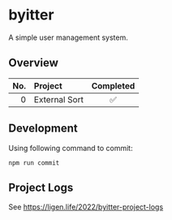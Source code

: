 # byitter

A simple user management system.

## Overview

No. | Project | Completed
--: | :-- | :-:
0 | External Sort | ✅

## Development

Using following command to commit:

```shell
npm run commit
```

## Project Logs

See <https://ligen.life/2022/byitter-project-logs>
